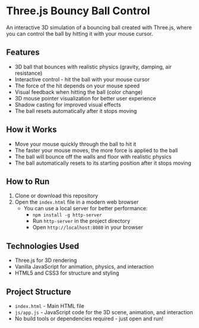 # Three.js Bouncy Ball Control

An interactive 3D simulation of a bouncing ball created with Three.js, where you can control the ball by hitting it with your mouse cursor.

## Features

- 3D ball that bounces with realistic physics (gravity, damping, air resistance)
- Interactive control - hit the ball with your mouse cursor
- The force of the hit depends on your mouse speed
- Visual feedback when hitting the ball (color change)
- 3D mouse pointer visualization for better user experience
- Shadow casting for improved visual effects
- The ball resets automatically after it stops moving

## How it Works

- Move your mouse quickly through the ball to hit it
- The faster your mouse moves, the more force is applied to the ball
- The ball will bounce off the walls and floor with realistic physics
- The ball automatically resets to its starting position after it stops moving

## How to Run

1. Clone or download this repository
2. Open the `index.html` file in a modern web browser
   - You can use a local server for better performance:
     - `npm install -g http-server` 
     - Run `http-server` in the project directory
     - Open `http://localhost:8080` in your browser

## Technologies Used

- Three.js for 3D rendering
- Vanilla JavaScript for animation, physics, and interaction
- HTML5 and CSS3 for structure and styling

## Project Structure

- `index.html` - Main HTML file
- `js/app.js` - JavaScript code for the 3D scene, animation, and interaction
- No build tools or dependencies required - just open and run! 